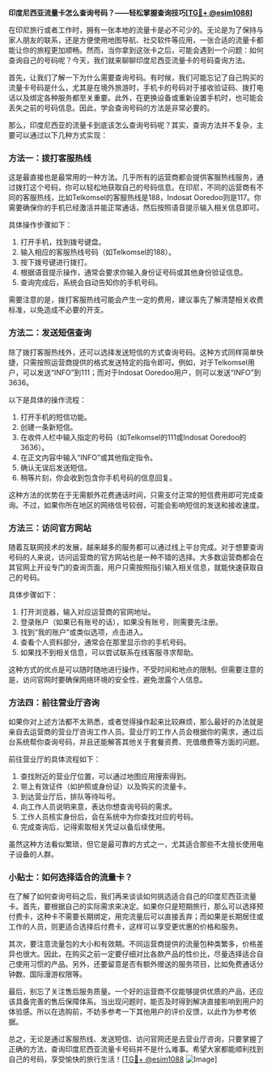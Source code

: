 **印度尼西亚流量卡怎么查询号码？——轻松掌握查询技巧[[TG💪+ @esim1088](https://t.me/s/esim1088)]**

在印尼旅行或者工作时，拥有一张本地的流量卡是必不可少的。无论是为了保持与家人朋友的联系，还是方便使用地图导航、社交软件等应用，一张合适的流量卡都能让你的旅程更加顺畅。然而，当你拿到这张卡之后，可能会遇到一个问题：如何查询自己的号码呢？今天，我们就来聊聊印度尼西亚流量卡的号码查询方法。

首先，让我们了解一下为什么需要查询号码。有时候，我们可能忘记了自己购买的流量卡号码是什么，尤其是在境外旅游时，手机卡的号码对于接收验证码、拨打电话以及绑定各种服务都至关重要。此外，在更换设备或重新设置手机时，也可能会丢失之前的号码信息。因此，学会查询号码的方法是非常必要的。

那么，印度尼西亚的流量卡到底该怎么查询号码呢？其实，查询方法并不复杂，主要可以通过以下几种方式实现：

### 方法一：拨打客服热线

这是最直接也是最常用的一种方法。几乎所有的运营商都会提供客服热线服务，通过拨打这个号码，你可以轻松地获取自己的号码信息。在印尼，不同的运营商有不同的客服热线，比如Telkomsel的客服热线是188，Indosat Ooredoo则是117。你需要确保你的手机已经激活并能正常通话，然后按照语音提示输入相关信息即可。

具体操作步骤如下：
1. 打开手机，找到拨号键盘。
2. 输入相应的客服热线号码（如Telkomsel的188）。
3. 按下拨号键进行拨打。
4. 根据语音提示操作，通常会要求你输入身份证号码或其他身份验证信息。
5. 查询完成后，系统会自动告知你的手机号码。

需要注意的是，拨打客服热线可能会产生一定的费用，建议事先了解清楚相关收费标准，以免造成不必要的开支。

### 方法二：发送短信查询

除了拨打客服热线外，还可以选择发送短信的方式查询号码。这种方式同样简单快捷，只需按照运营商提供的格式发送特定的指令即可。例如，对于Telkomsel用户，可以发送“INFO”到111；而对于Indosat Ooredoo用户，则可以发送“INFO”到3636。

以下是具体的操作流程：
1. 打开手机的短信功能。
2. 创建一条新短信。
3. 在收件人栏中输入指定的号码（如Telkomsel的111或Indosat Ooredoo的3636）。
4. 在正文内容中输入“INFO”或其他指定指令。
5. 确认无误后发送短信。
6. 稍等片刻，你会收到包含你手机号码的信息回复。

这种方法的优势在于无需额外花费通话时间，只需支付正常的短信费用即可完成查询。不过，如果你所在地区的网络信号较弱，可能会影响短信的发送和接收速度。

### 方法三：访问官方网站

随着互联网技术的发展，越来越多的服务都可以通过线上平台完成。对于想要查询号码的人来说，访问运营商的官方网站也是一种不错的选择。大多数运营商都会在其官网上开设专门的查询页面，用户只需按照指引输入相关信息，就能快速获取自己的号码。

具体步骤如下：
1. 打开浏览器，输入对应运营商的官网地址。
2. 登录账户（如果已有账号的话），如果没有账号，则需要先注册。
3. 找到“我的账户”或类似选项，点击进入。
4. 查看个人资料部分，通常会在那里显示你的手机号码。
5. 如果找不到相关信息，可以尝试联系在线客服寻求帮助。

这种方式的优点是可以随时随地进行操作，不受时间和地点的限制。但需要注意的是，访问官网时要确保网络环境的安全性，避免泄露个人信息。

### 方法四：前往营业厅咨询

如果你对上述方法都不太熟悉，或者觉得操作起来比较麻烦，那么最好的办法就是亲自去运营商的营业厅咨询工作人员。营业厅的工作人员会根据你的需求，通过后台系统帮你查询号码，并且还能解答其他关于套餐资费、充值缴费等方面的问题。

前往营业厅的具体流程如下：
1. 查找附近的营业厅位置，可以通过地图应用搜索得到。
2. 带上有效证件（如护照或身份证）以及购买的流量卡。
3. 到达营业厅后，排队等待叫号。
4. 向工作人员说明来意，表达你想查询号码的需求。
5. 工作人员核实身份后，会在系统中为你查找对应的号码。
6. 完成查询后，记得索取相关凭证以备后续使用。

虽然这种方法看似繁琐，但它是最可靠的方式之一，尤其适合那些不太擅长使用电子设备的人群。

### 小贴士：如何选择适合的流量卡？

在了解了如何查询号码之后，我们再来谈谈如何挑选适合自己的印度尼西亚流量卡。首先，要根据自己的实际需求来决定。如果你只是短期旅行，那么可以选择预付费卡，这种卡不需要长期绑定，用完流量后可以直接丢弃；而如果是长期居住或工作的人员，则更适合选择后付费卡，这样可以享受更优惠的价格和服务。

其次，要注意流量包的大小和有效期。不同运营商提供的流量包种类繁多，价格差异也很大。因此，在购买之前一定要仔细对比各款产品的性价比，尽量选择适合自己使用习惯的产品。另外，还要留意是否有额外赠送的服务项目，比如免费通话分钟数、国际漫游权限等。

最后，别忘了关注售后服务质量。一个好的运营商不仅能够提供优质的产品，还应该具备完善的售后保障体系。当出现问题时，能否及时得到解决直接影响到用户的体验感。所以在选购前，不妨多参考一下其他用户的评价反馈，以此作为参考依据。

总之，无论是通过客服热线、发送短信、访问官网还是去营业厅咨询，只要掌握了正确的方法，查询印度尼西亚流量卡号码并不是什么难事。希望大家都能顺利找到自己的号码，享受愉快的旅行生活！[[TG💪+ @esim1088](https://t.me/s/esim1088) ![Image](https://i.postimg.cc/4NQfJmqS/Snipaste-2025-05-13-00-14-12.png)]